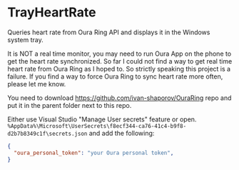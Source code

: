 # TrayHeartRate

Queries heart rate from Oura Ring API and displays it in the Windows system tray.

It is NOT a real time monitor, you may need to run Oura App on the phone to get the heart rate synchronized.
So far I could not find a way to get real time heart rate from Oura Ring as I hoped to. So strictly speaking this project is a failure.
If you find a way to force Oura Ring to sync heart rate more often, please let me know.

You need to download https://github.com/ivan-shaporov/OuraRing repo and put it in the parent folder next to this repo.

Either use Visual Studio "Manage User secrets" feature or open. `%AppData%\Microsoft\UserSecrets\f8ecf344-ca76-41c4-b9f8-d2b7b8349c1f\secrets.json` and add the following:

```json
{
  "oura_personal_token": "your Oura personal token",
}
```
